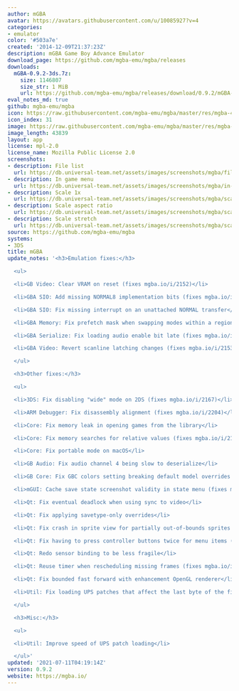 ```yaml
---
author: mGBA
avatar: https://avatars.githubusercontent.com/u/10085927?v=4
categories:
- emulator
color: '#503a7e'
created: '2014-12-09T21:37:23Z'
description: mGBA Game Boy Advance Emulator
download_page: https://github.com/mgba-emu/mgba/releases
downloads:
  mGBA-0.9.2-3ds.7z:
    size: 1146807
    size_str: 1 MiB
    url: https://github.com/mgba-emu/mgba/releases/download/0.9.2/mGBA-0.9.2-3ds.7z
eval_notes_md: true
github: mgba-emu/mgba
icon: https://raw.githubusercontent.com/mgba-emu/mgba/master/res/mgba-48.png
icon_index: 31
image: https://raw.githubusercontent.com/mgba-emu/mgba/master/res/mgba-256.png
image_length: 43839
layout: app
license: mpl-2.0
license_name: Mozilla Public License 2.0
screenshots:
- description: File list
  url: https://db.universal-team.net/assets/images/screenshots/mgba/file-list.png
- description: In game menu
  url: https://db.universal-team.net/assets/images/screenshots/mgba/in-game-menu.png
- description: Scale 1x
  url: https://db.universal-team.net/assets/images/screenshots/mgba/scale-1x.png
- description: Scale aspect ratio
  url: https://db.universal-team.net/assets/images/screenshots/mgba/scale-aspect-ratio.png
- description: Scale stretch
  url: https://db.universal-team.net/assets/images/screenshots/mgba/scale-stretch.png
source: https://github.com/mgba-emu/mgba
systems:
- 3DS
title: mGBA
update_notes: '<h3>Emulation fixes:</h3>

  <ul>

  <li>GB Video: Clear VRAM on reset (fixes mgba.io/i/2152)</li>

  <li>GBA SIO: Add missing NORMAL8 implementation bits (fixes mgba.io/i/2172)</li>

  <li>GBA SIO: Fix missing interrupt on an unattached NORMAL transfer</li>

  <li>GBA Memory: Fix prefetch mask when swapping modes within a region</li>

  <li>GBA Serialize: Fix loading audio enable bit late (fixes mgba.io/i/2230)</li>

  <li>GBA Video: Revert scanline latching changes (fixes mgba.io/i/2153, mgba.io/i/2149)</li>

  </ul>

  <h3>Other fixes:</h3>

  <ul>

  <li>3DS: Fix disabling "wide" mode on 2DS (fixes mgba.io/i/2167)</li>

  <li>ARM Debugger: Fix disassembly alignment (fixes mgba.io/i/2204)</li>

  <li>Core: Fix memory leak in opening games from the library</li>

  <li>Core: Fix memory searches for relative values (fixes mgba.io/i/2135)</li>

  <li>Core: Fix portable mode on macOS</li>

  <li>GB Audio: Fix audio channel 4 being slow to deserialize</li>

  <li>GB Core: Fix GBC colors setting breaking default model overrides (fixes mgba.io/i/2161)</li>

  <li>mGUI: Cache save state screenshot validity in state menu (fixes mgba.io/i/2005)</li>

  <li>Qt: Fix eventual deadlock when using sync to video</li>

  <li>Qt: Fix applying savetype-only overrides</li>

  <li>Qt: Fix crash in sprite view for partially out-of-bounds sprites (fixes mgba.io/i/2165)</li>

  <li>Qt: Fix having to press controller buttons twice for menu items (fixes mgba.io/i/2143)</li>

  <li>Qt: Redo sensor binding to be less fragile</li>

  <li>Qt: Reuse timer when rescheduling missing frames (fixes mgba.io/i/2236)</li>

  <li>Qt: Fix bounded fast forward with enhancement OpenGL renderer</li>

  <li>Util: Fix loading UPS patches that affect the last byte of the file</li>

  </ul>

  <h3>Misc:</h3>

  <ul>

  <li>Util: Improve speed of UPS patch loading</li>

  </ul>'
updated: '2021-07-11T04:19:14Z'
version: 0.9.2
website: https://mgba.io/
---
```

